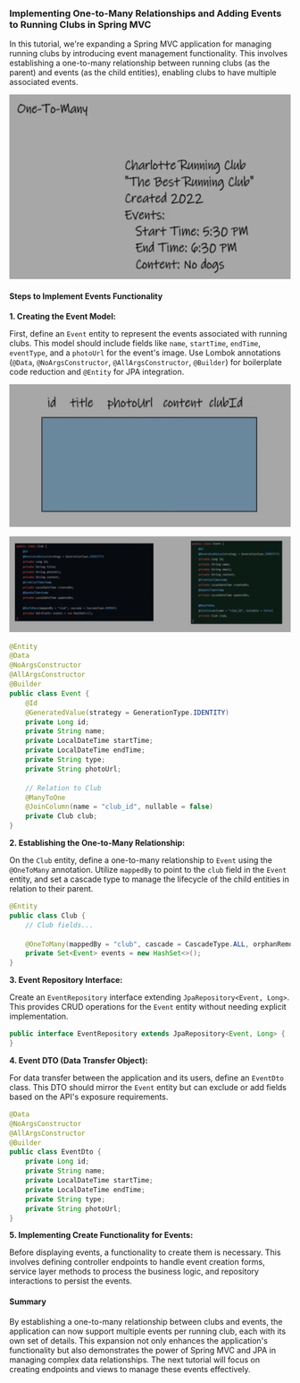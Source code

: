 ### Implementing One-to-Many Relationships and Adding Events to Running Clubs in Spring MVC

In this tutorial, we're expanding a Spring MVC application for managing running clubs by introducing event management functionality. This involves establishing a one-to-many relationship between running clubs (as the parent) and events (as the child entities), enabling clubs to have multiple associated events.

![alt text](image-52.png)

#### Steps to Implement Events Functionality

**1. Creating the Event Model:**

First, define an `Event` entity to represent the events associated with running clubs. This model should include fields like `name`, `startTime`, `endTime`, `eventType`, and a `photoUrl` for the event's image. Use Lombok annotations (`@Data`, `@NoArgsConstructor`, `@AllArgsConstructor`, `@Builder`) for boilerplate code reduction and `@Entity` for JPA integration.

![alt text](image-54.png)

![alt text](image-53.png)

```java
@Entity
@Data
@NoArgsConstructor
@AllArgsConstructor
@Builder
public class Event {
    @Id
    @GeneratedValue(strategy = GenerationType.IDENTITY)
    private Long id;
    private String name;
    private LocalDateTime startTime;
    private LocalDateTime endTime;
    private String type;
    private String photoUrl;
    
    // Relation to Club
    @ManyToOne
    @JoinColumn(name = "club_id", nullable = false)
    private Club club;
}
```

**2. Establishing the One-to-Many Relationship:**

On the `Club` entity, define a one-to-many relationship to `Event` using the `@OneToMany` annotation. Utilize `mappedBy` to point to the `club` field in the `Event` entity, and set a cascade type to manage the lifecycle of the child entities in relation to their parent.

```java
@Entity
public class Club {
    // Club fields...

    @OneToMany(mappedBy = "club", cascade = CascadeType.ALL, orphanRemoval = true)
    private Set<Event> events = new HashSet<>();
}
```

**3. Event Repository Interface:**

Create an `EventRepository` interface extending `JpaRepository<Event, Long>`. This provides CRUD operations for the `Event` entity without needing explicit implementation.

```java
public interface EventRepository extends JpaRepository<Event, Long> {
}
```

**4. Event DTO (Data Transfer Object):**

For data transfer between the application and its users, define an `EventDto` class. This DTO should mirror the `Event` entity but can exclude or add fields based on the API's exposure requirements.

```java
@Data
@NoArgsConstructor
@AllArgsConstructor
@Builder
public class EventDto {
    private Long id;
    private String name;
    private LocalDateTime startTime;
    private LocalDateTime endTime;
    private String type;
    private String photoUrl;
}
```

**5. Implementing Create Functionality for Events:**

Before displaying events, a functionality to create them is necessary. This involves defining controller endpoints to handle event creation forms, service layer methods to process the business logic, and repository interactions to persist the events.

#### Summary

By establishing a one-to-many relationship between clubs and events, the application can now support multiple events per running club, each with its own set of details. This expansion not only enhances the application's functionality but also demonstrates the power of Spring MVC and JPA in managing complex data relationships. The next tutorial will focus on creating endpoints and views to manage these events effectively.